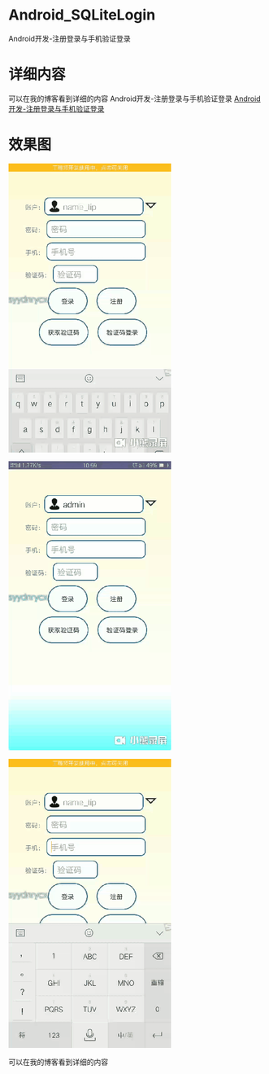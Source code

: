 # Android_SQLiteLogin
Android开发-注册登录与手机验证登录

# 详细内容
可以在我的博客看到详细的内容 Android开发-注册登录与手机验证登录
[Android开发-注册登录与手机验证登录](https://syydnrycx.top/2018/11/27/Android%E5%BC%80%E5%8F%91-Apache%E6%9C%8D%E5%8A%A1%E5%99%A8%E4%B8%8B%E8%BD%BD%E5%92%8C%E5%AE%89%E8%A3%85/)

#  效果图

![](orther/denglu.gif)

![](orther/xiala.gif)

![](orther/yanzheng.gif)



可以在我的博客看到详细的内容

